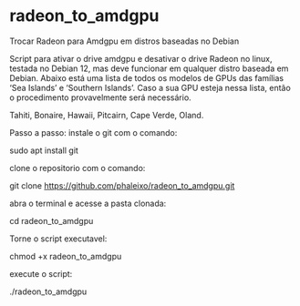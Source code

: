 # radeon_to_amdgpu
Trocar Radeon para Amdgpu em distros baseadas no Debian

Script para ativar o drive amdgpu e desativar o drive Radeon no linux, testada no Debian 12, mas deve funcionar em qualquer distro baseada em Debian.
Abaixo está uma lista de todos os modelos de GPUs das famílias ‘Sea Islands’ e ‘Southern Islands’.
Caso a sua GPU esteja nessa lista, então o procedimento provavelmente será necessário.  

Tahiti,
Bonaire,
Hawaii, 
Pitcairn,
Cape Verde,
Oland.  

Passo a passo:
instale o git com o comando:

sudo apt install git

clone o repositorio com o comando:

git clone https://github.com/phaleixo/radeon_to_amdgpu.git

abra o terminal e acesse a pasta clonada:

cd radeon_to_amdgpu

Torne o script executavel: 

chmod +x radeon_to_amdgpu

execute o script:

./radeon_to_amdgpu




